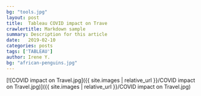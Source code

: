 ```yaml
---
bg: "tools.jpg"
layout: post
title:  Tableau COVID impact on Trave
crawlertitle: Markdown sample
summary: Description for this article
date:   2019-02-10
categories: posts
tags: ['TABLEAU']
author: Irene Y.
bg: "african-penguins.jpg"
---
```


[![COVID impact on Travel.jpg]({{ site.images | relative_url }}/COVID impact on Travel.jpg)]({{ site.images | relative_url }}/COVID impact on Travel.jpg)

